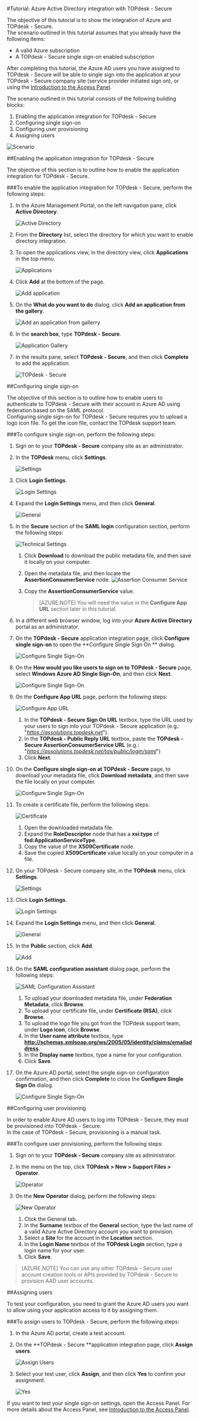 <properties 
    pageTitle="Tutorial: Azure Active Directory integration with TOPdesk - Secure | Windows Azure" description="Learn how to use TOPdesk - Secure with Azure Active Directory to enable single sign-on, automated provisioning, and more!." 
    services="active-directory" 
    authors="markusvi"  
    documentationCenter="na" 
    manager="stevenpo"/>
<tags
	ms.service="active-directory"
	ms.date="01/12/2016"
	wacn.date=""/>

#Tutorial: Azure Active Directory integration with TOPdesk - Secure
  
The objective of this tutorial is to show the integration of Azure and TOPdesk - Secure.  
The scenario outlined in this tutorial assumes that you already have the following items:

-   A valid Azure subscription
-   A TOPdesk - Secure single sign-on enabled subscription
  
After completing this tutorial, the Azure AD users you have assigned to TOPdesk - Secure will be able to single sign into the application at your TOPdesk - Secure company site (service provider initiated sign on), or using the [Introduction to the Access Panel](/documentation/articles/active-directory-saas-access-panel-introduction).
  
The scenario outlined in this tutorial consists of the following building blocks:

1.  Enabling the application integration for TOPdesk - Secure
2.  Configuring single sign-on
3.  Configuring user provisioning
4.  Assigning users

![Scenario](./media/active-directory-saas-topdesk-secure-tutorial/IC790596.png "Scenario")

##Enabling the application integration for TOPdesk - Secure
  
The objective of this section is to outline how to enable the application integration for TOPdesk - Secure.

###To enable the application integration for TOPdesk - Secure, perform the following steps:

1.  In the Azure Management Portal, on the left navigation pane, click **Active Directory**.

    ![Active Directory](./media/active-directory-saas-topdesk-secure-tutorial/IC700993.png "Active Directory")

2.  From the **Directory** list, select the directory for which you want to enable directory integration.

3.  To open the applications view, in the directory view, click **Applications** in the top menu.

    ![Applications](./media/active-directory-saas-topdesk-secure-tutorial/IC700994.png "Applications")

4.  Click **Add** at the bottom of the page.

    ![Add application](./media/active-directory-saas-topdesk-secure-tutorial/IC749321.png "Add application")

5.  On the **What do you want to do** dialog, click **Add an application from the gallery**.

    ![Add an application from gallerry](./media/active-directory-saas-topdesk-secure-tutorial/IC749322.png "Add an application from gallerry")

6.  In the **search box**, type **TOPdesk - Secure**.

    ![Application Gallery](./media/active-directory-saas-topdesk-secure-tutorial/IC790597.png "Application Gallery")

7.  In the results pane, select **TOPdesk - Secure**, and then click **Complete** to add the application.

    ![TOPdesk - Secure](./media/active-directory-saas-topdesk-secure-tutorial/IC791933.png "TOPdesk - Secure")

##Configuring single sign-on
  
The objective of this section is to outline how to enable users to authenticate to TOPdesk - Secure with their account in Azure AD using federation based on the SAML protocol.  
Configuring single sign-on for TOPdesk - Secure requires you to upload a logo icon file. To get the icon file, contact the TOPdesk support team.

###To configure single sign-on, perform the following steps:

1.  Sign on to your **TOPdesk - Secure** company site as an administrator.

2.  In the **TOPdesk** menu, click **Settings**.

    ![Settings](./media/active-directory-saas-topdesk-secure-tutorial/IC790598.png "Settings")

3.  Click **Login Settings**.

    ![Login Settings](./media/active-directory-saas-topdesk-secure-tutorial/IC790599.png "Login Settings")

4.  Expand the **Login Settings** menu, and then click **General**.

    ![General](./media/active-directory-saas-topdesk-secure-tutorial/IC790600.png "General")

5.  In the **Secure** section of the **SAML login** configuration section, perform the following steps:

    ![Technical Settings](./media/active-directory-saas-topdesk-secure-tutorial/IC790855.png "Technical Settings")

    1.  Click **Download** to download the public metadata file, and then save it locally on your computer.
    2.  Open the metadata file, and then locate the **AssertionConsumerService** node.
        ![Assertion Consumer Service](./media/active-directory-saas-topdesk-secure-tutorial/IC790856.png "Assertion Consumer Service")
    3.  Copy the **AssertionConsumerService** value.  

        >[AZURE.NOTE] You will need the value in the **Configure App URL** section later in this tutorial.

6.  In a different web browser window, log into your **Azure Active Directory** portal as an administrator.

7.  On the **TOPdesk - Secure** application integration page, click **Configure single sign-on** to open the **Configure Single Sign On ** dialog.

    ![Configure Single Sign-On](./media/active-directory-saas-topdesk-secure-tutorial/IC790602.png "Configure Single Sign-On")

8.  On the **How would you like users to sign on to TOPdesk - Secure** page, select **Windows Azure AD Single Sign-On**, and then click **Next**.

    ![Configure Single Sign-On](./media/active-directory-saas-topdesk-secure-tutorial/IC790603.png "Configure Single Sign-On")

9.  On the **Configure App URL** page, perform the following steps:

    ![Configure App URL](./media/active-directory-saas-topdesk-secure-tutorial/IC790604.png "Configure App URL")

    1.  In the **TOPdesk - Secure Sign On URL** textbox, type the URL used by your users to sign into your TOPdesk - Secure application (e.g.: "*https://qssolutions.topdesk.net*").
    2.  In the **TOPdesk - Public Reply URL** textbox, paste the **TOPdesk - Secure AssertionConsumerService URL** (e.g.: "*https://qssolutions.topdesk.net/tas/public/login/saml*")
    3.  Click **Next**.

10. On the **Configure single sign-on at TOPdesk - Secure** page, to download your metadata file, click **Download metadata**, and then save the file locally on your computer.

    ![Configure Single Sign-On](./media/active-directory-saas-topdesk-secure-tutorial/IC790605.png "Configure Single Sign-On")

11. To create a certificate file, perform the following steps:

    ![Certificate](./media/active-directory-saas-topdesk-secure-tutorial/IC790606.png "Certificate")

    1.  Open the downloaded metadata file.
    2.  Expand the **RoleDescriptor** node that has a **xsi:type** of **fed:ApplicationServiceType**.
    3.  Copy the value of the **X509Certificate** node.
    4.  Save the copied **X509Certificate** value locally on your computer in a file.

12. On your TOPdesk - Secure company site, in the **TOPdesk** menu, click **Settings**.

    ![Settings](./media/active-directory-saas-topdesk-secure-tutorial/IC790598.png "Settings")

13. Click **Login Settings**.

    ![Login Settings](./media/active-directory-saas-topdesk-secure-tutorial/IC790599.png "Login Settings")

14. Expand the **Login Settings** menu, and then click **General**.

    ![General](./media/active-directory-saas-topdesk-secure-tutorial/IC790600.png "General")

15. In the **Public** section, click **Add**.

    ![Add](./media/active-directory-saas-topdesk-secure-tutorial/IC790607.png "Add")

16. On the **SAML configuration assistant** dialog page, perform the following steps:

    ![SAML Configuration Assistant](./media/active-directory-saas-topdesk-secure-tutorial/IC790608.png "SAML Configuration Assistant")

    1.  To upload your downloaded metadata file, under **Federation Metadata**, click **Browse**.
    2.  To upload your certificate file, under **Certificate (RSA)**, click **Browse**.
    3.  To upload the logo file you got from the TOPdesk support team, under **Logo icon**, click **Browse**.
    4.  In the **User name attribute** textbox, type **http://schemas.xmlsoap.org/ws/2005/05/identity/claims/emailaddress**.
    5.  In the **Display name** textbox, type a name for your configuration.
    6.  Click **Save**.

17. On the Azure AD portal, select the single sign-on configuration confirmation, and then click **Complete** to close the **Configure Single Sign On** dialog.

    ![Configure Single Sign-On](./media/active-directory-saas-topdesk-secure-tutorial/IC790609.png "Configure Single Sign-On")

##Configuring user provisioning
  
In order to enable Azure AD users to log into TOPdesk - Secure, they must be provisioned into TOPdesk - Secure.  
In the case of TOPdesk - Secure, provisioning is a manual task.

###To configure user provisioning, perform the following steps:

1.  Sign on to your **TOPdesk - Secure** company site as administrator.

2.  In the menu on the top, click **TOPdesk \> New \> Support Files \> Operator**.

    ![Operator](./media/active-directory-saas-topdesk-secure-tutorial/IC790610.png "Operator")

3.  On the **New Operator** dialog, perform the following steps:

    ![New Operator](./media/active-directory-saas-topdesk-secure-tutorial/IC790611.png "New Operator")

    1.  Click the General tab.
    2.  In the **Surname** textbox of the **General** section, type the last name of a valid Azure Active Directory account you want to provision.
    3.  Select a **Site** for the account in the **Location** section.
    4.  In the **Login Name** textbox of the **TOPdesk Login** section, type a login name for your user.
    5.  Click **Save**.

>[AZURE.NOTE] You can use any other TOPdesk - Secure user account creation tools or APIs provided by TOPdesk - Secure to provision AAD user accounts.

##Assigning users
  
To test your configuration, you need to grant the Azure AD users you want to allow using your application access to it by assigning them.

###To assign users to TOPdesk - Secure, perform the following steps:

1.  In the Azure AD portal, create a test account.

2.  On the **TOPdesk - Secure **application integration page, click **Assign users**.

    ![Assign Users](./media/active-directory-saas-topdesk-secure-tutorial/IC790612.png "Assign Users")

3.  Select your test user, click **Assign**, and then click **Yes** to confirm your assignment.

    ![Yes](./media/active-directory-saas-topdesk-secure-tutorial/IC767830.png "Yes")
  
If you want to test your single sign-on settings, open the Access Panel. For more details about the Access Panel, see [Introduction to the Access Panel](/documentation/articles/active-directory-saas-access-panel-introduction).